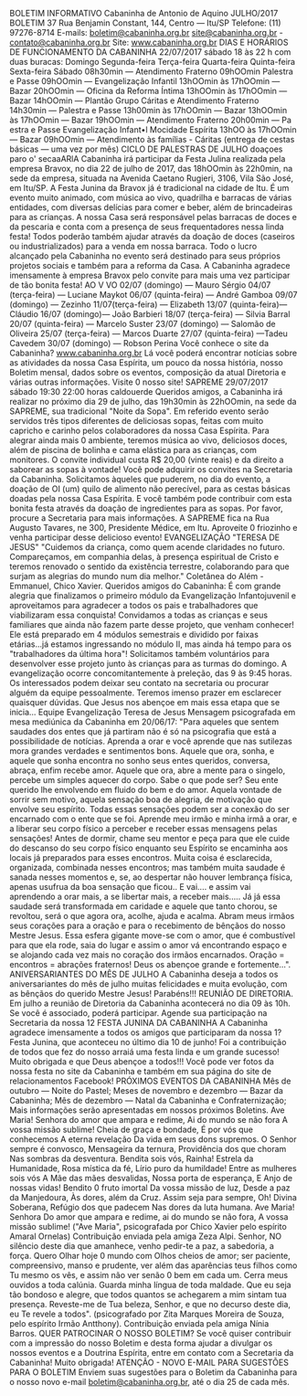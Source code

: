 BOLETIM INFORMATIVO 
Cabaninha de Antonio de Aquino 
JULHO/2017 
BOLETIM 37 
Rua Benjamin Constant, 144, Centro — Itu/SP 
Telefone: (11) 97276-8714 
E-mails: boletim@cabaninha.org.br 
site@cabaninha.org.br - contato@cabaninha.org.br 
Site: www.cabaninha.org.br 
DIAS E HORÁRIOS DE FUNCIONAMENTO DA CABANINHA 
22/07/2017 
sábado 
18 às 22 h 
com duas buracas: 
Domingo 
Segunda-feira 
Terça-feira 
Quarta-feira 
Quinta-feira 
Sexta-feira 
Sábado 
08h30min — Atendimento Fraterno 
09hOOmin Palestra e Passe 
09hOOmin — Evangelização Infantil 
13hOOmin às 17hOOmin — Bazar 
20hOOmin — Oficina da Reforma Íntima 
13hOOmin às 17hOOmin — Bazar 
14hOOmin — Plantão Grupo Cáritas 
e Atendimento Fraterno 
14h30min — Palestra e Passe 
13h00min às 17hOOmin — Bazar 
13hOOmin às 17hOOmin — Bazar 
19hOOmin — Atendimento Fraterno 
20h00min — Pa estra e Passe 
Evangelização Infant•l 
Mocidade Espírita 
13hOO às 17hOOmin — Bazar 
09hOOmin — Atendimento às famílias - Cáritas 
(entrega de cestas básicas — uma vez por mês) 
CICLO DE PALESTRAS DE JULHO 
doaçoes 
paro o' 
secaaARlA 
Cabaninha irá participar da Festa Julina realizada pela empresa 
Bravox, no dia 22 de julho de 2017, das 18hOOmin às 22h0min, na sede 
da empresa, situada na Avenida Caetano Rugieri, 3106, Vila São José, 
em Itu/SP. 
A Festa Junina da Bravox já é tradicional na cidade de Itu. É um evento 
muito animado, com música ao vivo, quadrilha e barracas de várias 
entidades, com diversas delícias para comer e beber, além de 
brincadeiras para as crianças. 
A nossa Casa será responsável pelas barracas de doces e da pescaria e 
conta com a presença de seus frequentadores nessa linda festa! 
Todos poderão também ajudar através da doação de doces (caseiros 
ou industrializados) para a venda em nossa barraca. Todo o lucro 
alcançado pela Cabaninha no evento será destinado para seus próprios 
projetos sociais e também para a reforma da Casa. 
A Cabaninha agradece imensamente à empresa Bravox pelo convite 
para mais uma vez participar de tão bonita festa! 
AO V VO 
02/07 (domingo) — Mauro Sérgio 
04/07 (terça-feira) — Luciane Maykot 
06/07 (quinta-feira) — André Gamboa 
09/07 (domingo) — Zezinho 
11/07(terça-feira) — Elizabeth 
13/07 (quinta-feira)— Cláudio 
16/07 (domingo)— João Barbieri 
18/07 (terça-feira) — Silvia Barral 
20/07 (quinta-feira) — Marcelo Suster 
23/07 (domingo) — Salomão de Oliveira 
25/07 (terça-feira) — Marcos Duarte 
27/07 (quinta-feira) —Tadeu Cavedem 
30/07 (domingo) — Robson Perina 
Você conhece o site da Cabaninha? www.cabaninha.org.br 
Lá você poderá encontrar notícias sobre as atividades da nossa 
Casa Espírita, um pouco da nossa história, nosso Boletim mensal, 
dados sobre os eventos, composição da atual Diretoria e várias 
outras informações. Visite 0 nosso site! 
SAPREME 
29/07/2017 
sábado 
19:30 
22:00 
horas 
caldouerde 
Queridos amigos, a Cabaninha irá realizar no próximo dia 29 de julho, 
das 19h30min às 22hOOmin, na sede da SAPREME, sua tradicional 
"Noite da Sopa". Em referido evento serão servidos três tipos 
diferentes de deliciosas sopas, feitas com muito capricho e carinho 
pelos colaboradores da nossa Casa Espírita. Para alegrar ainda mais 0 
ambiente, teremos música ao vivo, deliciosos doces, além de piscina de 
bolinha e cama elástica para as crianças, com monitores. 
O convite individual custa R$ 20,00 (vinte reais) e da direito a saborear 
as sopas à vontade! Você pode adquirir os convites na Secretaria da 
Cabaninha. Solicitamos àqueles que puderem, no dia do evento, a 
doação de OI (um) quilo de alimento não perecível, para as cestas 
básicas doadas pela nossa Casa Espírita. E você também pode contribuir 
com esta bonita festa através da doação de ingredientes para as sopas. 
Por favor, procure a Secretaria para mais informações. 
A SAPREME fica na Rua Augusto Tavares, ne 300, Presidente Médice, 
em Itu. 
Aproveite 0 friozinho e venha participar desse delicioso evento! 
EVANGELIZAÇÃO "TERESA DE JESUS" 
"Cuidemos da criança, como quem acende claridades no futuro. 
Compareçamos, em companhia delas, à presença espiritual de 
Cristo e teremos renovado o sentido da existência terrestre, 
colaborando para que surjam as alegrias do mundo num dia 
melhor." Coletânea do Além - Emmanuel, Chico Xavier. 
Queridos amigos do Cabaninha: 
É com grande alegria que finalizamos o primeiro módulo da 
Evangelização Infantojuvenil e aproveitamos para agradecer a 
todos os pais e trabalhadores que viabilizaram essa conquista! 
Convidamos a todas as crianças e seus familiares que ainda não 
fazem parte desse projeto, que venham conhecer! Ele está 
preparado em 4 módulos semestrais e dividido por faixas 
etárias...já estamos ingressando no módulo II, mas ainda há 
tempo para os "trabalhadores da última hora"! 
Solicitamos também voluntários para desenvolver esse projeto 
junto às crianças para as turmas do domingo. A evangelização 
ocorre concomitantemente à preleção, das 9 às 9:45 horas. 
Os interessados podem deixar seu contato na secretaria ou 
procurar alguém da equipe pessoalmente. Teremos imenso 
prazer em esclarecer quaisquer dúvidas. 
Que Jesus nos abençoe em mais essa etapa que se inicia... 
Equipe Evangelização Teresa de Jesus 
Mensagem psicografada em mesa mediúnica da Cabaninha em 
20/06/17: 
"Para aqueles que sentem saudades dos entes que já partiram 
não é só na psicografia que está a possibilidade de notícias. 
Aprenda a orar e você aprende que nas sutilezas mora grandes 
verdades e sentimentos bons. 
Aquele que ora, sonha, e aquele que sonha encontra no sonho 
seus entes queridos, conversa, abraça, enfim recebe amor. 
Aquele que ora, abre a mente para o singelo, percebe um simples 
aquecer do corpo. Sabe o que pode ser? Seu ente querido lhe 
envolvendo em fluido do bem e do amor. 
Aquela vontade de sorrir sem motivo, aquela sensação boa de 
alegria, de motivação que envolve seu espírito. Todas essas 
sensações podem ser a conexão do ser encarnado com o ente que 
se foi. 
Aprende meu irmão e minha irmã a orar, e a liberar seu corpo 
físico a perceber e receber essas mensagens pelas sensações! 
Antes de dormir, chame seu mentor e peça para que ele cuide do 
descanso do seu corpo físico enquanto seu Espírito se encaminha 
aos locais já preparados para esses encontros. Muita coisa é 
esclarecida, organizada, combinada nesses encontros; mas 
também muita saudade é sanada nesses momentos e, se, ao 
despertar não houver lembrança física, apenas usufrua da boa 
sensação que ficou.. 
E vai.... e assim vai aprendendo a orar mais, a se libertar mais, a 
receber mais..... 
Já já essa saudade será transformada em 
caridade e aquele que tanto chorou, se revoltou, será o que agora 
ora, acolhe, ajuda e acalma. 
Abram meus irmãos seus corações para a oração e para o 
recebimento de bênçãos do nosso Mestre Jesus. 
Essa esfera gigante move-se com o amor, que é combustível para 
que ela rode, saia do lugar e assim o amor vá encontrando espaço 
e se alojando cada vez mais no coração dos irmãos encarnados. 
Oração = encontros = abrações fraternos! 
Deus os abençoe grande e fortemente...". 
ANIVERSARIANTES DO MÊS DE JULHO 
A Cabaninha deseja a todos os aniversariantes do mês de julho 
muitas felicidades e muita evolução, com as bênçãos do querido 
Mestre Jesus! Parabéns!!! 
REUNIÃO DE DIRETORIA. Em julho a reunião de Diretoria da 
Cabaninha acontecerá no dia 09 às 10h. Se você é associado, 
poderá participar. Agende sua participação na Secretaria da nossa 
12 FESTA JUNINA DA CABANINHA 
A Cabaninha agradece imensamente a todos os amigos que 
participaram da nossa 1? Festa Junina, que aconteceu no último dia 10 
de junho! Foi a contribuição de todos que fez do nosso arraiá uma 
festa linda e um grande sucesso! Muito obrigada e que Deus abençoe 
a todos!!! 
Você pode ver fotos da nossa festa no site da Cabaninha e também 
em sua página do site de relacionamentos Facebook! 
PRÓXIMOS EVENTOS DA CABANINHA 
Mês de outubro — Noite do Pastel; 
Meses de novembro e dezembro — Bazar da Cabaninha; 
Mês de dezembro — Natal da Cabaninha e Confraternização; 
Mais informações serão apresentadas em nossos próximos Boletins. 
Ave Maria! 
Senhora do amor que ampara e redime, 
Ai do mundo se não fora 
A vossa missão sublime! 
Cheia de graça e bondade, 
É por vós que conhecemos 
A eterna revelação 
Da vida em seus dons supremos. 
O Senhor sempre é convosco, 
Mensageira da ternura, 
Providência dos que choram 
Nas sombras da desventura. 
Bendita sois vós, Rainha! 
Estrela da Humanidade, 
Rosa mística da fé, 
Lírio puro da humildade! 
Entre as mulheres sois vós 
A Mãe das mães desvalidas, 
Nossa porta de esperança, 
E Anjo de nossas vidas! 
Bendito 0 fruto imortal 
Da vossa missão de luz, 
Desde a paz da Manjedoura, 
Às dores, além da Cruz. 
Assim seja para sempre, 
Oh! Divina Soberana, 
Refúgio dos que padecem 
Nas dores da luta humana. 
Ave Maria! Senhora 
Do amor que ampara e redime, 
ai do mundo se não fora, 
A vossa missão sublime! 
("Ave Maria", psicografada por Chico Xavier pelo espírito Amaral 
Ornelas) Contribuição enviada pela amiga Zeza Alpi. 
Senhor, 
NO silêncio deste dia que amanhece, venho pedir-te a paz, a sabedoria, 
a força. Quero Olhar hoje 0 mundo com Olhos cheios de amor; ser 
paciente, compreensivo, manso e prudente, ver além das aparências 
teus filhos como Tu mesmo os vês, e assim não ver senão 0 bem em 
cada um. Cerra meus ouvidos a toda calúnia. Guarda minha língua de 
toda maldade. Que eu seja tão bondoso e alegre, que todos quantos se 
achegarem a mim sintam tua presença. Reveste-me de Tua beleza, 
Senhor, e que no decurso deste dia, eu Te revele a todos". 
(psicografado por Zita Marques Moreira de Souza, pelo espírito Irmão 
Antthony). Contribuição enviada pela amiga Nínia Barros. 
QUER PATROCINAR O NOSSO BOLETIM? 
Se você quiser contribuir com a impressão do nosso Boletim e desta 
forma ajudar a divulgar os nossos eventos e a Doutrina Espírita, entre 
em contato com a Secretaria da Cabaninha! Muito obrigada! 
ATENÇÃO - NOVO E-MAIL PARA SUGESTÕES PARA O BOLETIM 
Enviem suas sugestões para o Boletim da Cabaninha para o nosso novo 
e-mail boletim@cabaninha.org.br, até o dia 25 de cada mês. 